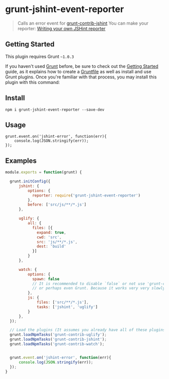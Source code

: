 # grunt-jshint-event-reporter
> Calls an error event for [grunt-contrib-jshint](https://github.com/gruntjs/grunt-contrib-jshint)
> You can make your reporter: [Writing your own JSHint reporter](https://jshint.com/docs/reporters/)

## Getting Started

This plugin requires Grunt `~1.0.3`

If you haven't used [Grunt](http://gruntjs.com/) before, be sure to check out the [Getting Started](http://gruntjs.com/getting-started) guide, as it explains how to create a [Gruntfile](http://gruntjs.com/sample-gruntfile) as well as install and use Grunt plugins. Once you're familiar with that process, you may install this plugin with this command:

##  Install
```shell
npm i grunt-jshint-event-reporter --save-dev
```

##  Usage

```shell
grunt.event.on('jshint-error', function(err){
    console.log(JSON.stringify(err));
});
```

## Examples

```javascript
module.exports = function(grunt) {

  grunt.initConfig({
      jshint: {
          options: {
            reporter: require('grunt-jshint-event-reporter')
          },
          before: ['src/js/**/*.js']
      },

      uglify: {
          all: {
            files: [{
              expand: true,
              cwd: 'src',
              src: 'js/**/*.js',
              dest: 'build'
            }]
          }
      },

      watch: {
          options: {
            spawn: false 
            // It is recommended to disable `false` or not use 'grunt-contrib-watch' 
            // or perhaps even Grunt. Because it works very very slowly.
          },
          js: {
              files: ['src/**/*.js'],
              tasks: ['jshint', 'uglify']
          }      
      },
  });

  // Load the plugins (It assumes you already have all of these plugins)
  grunt.loadNpmTasks('grunt-contrib-uglify');
  grunt.loadNpmTasks('grunt-contrib-jshint');
  grunt.loadNpmTasks('grunt-contrib-watch');


  grunt.event.on('jshint-error', function(err){
      console.log(JSON.stringify(err));
  });
}
```